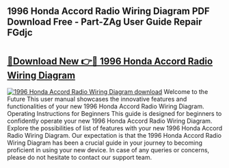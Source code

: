 ## 1996 Honda Accord Radio Wiring Diagram PDF Download Free - Part-ZAg User Guide Repair FGdjc

# <h2><a href="http://dfnh2o.blite.top/?on=1996+Honda+Accord+Radio+Wiring+Diagram">🔗Download New 👉🔴 1996 Honda Accord Radio Wiring Diagram</a></h2>

[![1996 Honda Accord Radio Wiring Diagram download](https://i.imgur.com/lujVjoI.png)](http://dfnh2o.blite.top/?on=1996+Honda+Accord+Radio+Wiring+Diagram)
Welcome to the Future This user manual showcases the innovative features and functionalities of your new 1996 Honda Accord Radio Wiring Diagram. Operating Instructions for Beginners This guide is designed for beginners to confidently operate your new 1996 Honda Accord Radio Wiring Diagram. Explore the possibilities of list of features with your new 1996 Honda Accord Radio Wiring Diagram. Our expectation is that the 1996 Honda Accord Radio Wiring Diagram has been a crucial guide in your journey to becoming proficient in using your new device. In case of any queries or concerns, please do not hesitate to contact our support team.
